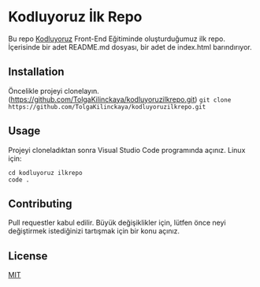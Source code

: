 # Kodluyoruz İlk Repo
Bu repo [Kodluyoruz](https://kodluyoruz.org/tr/kodluyoruz/) Front-End Eğitiminde oluşturduğumuz
ilk repo. İçerisinde bir adet README.md dosyası, bir adet de index.html barındırıyor.
## Installation
Öncelikle projeyi clonelayın. (https://github.com/TolgaKilinckaya/kodluyoruzilkrepo.git)
`git clone https://github.com/TolgaKilinckaya/kodluyoruzilkrepo.git`
## Usage
Projeyi cloneladıktan sonra Visual Studio Code programında açınız.
Linux için:
```
cd kodluyoruz ilkrepo
code . 
```
## Contributing
Pull requestler kabul edilir. Büyük değişiklikler için, lütfen önce neyi değiştirmek istediğinizi
tartışmak için bir konu açınız.
## License
[MIT]()

